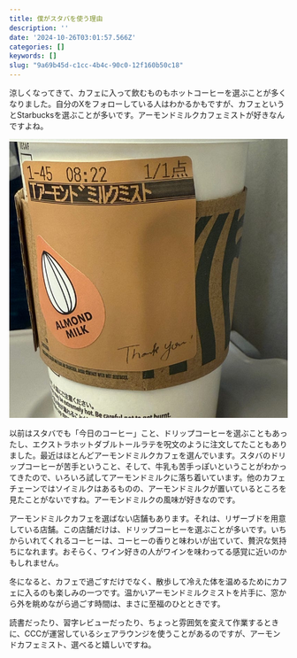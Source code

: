 ```yaml
---
title: 僕がスタバを使う理由
description: ''
date: '2024-10-26T03:01:57.566Z'
categories: []
keywords: []
slug: "9a69b45d-c1cc-4b4c-90c0-12f160b50c18"
---
```

涼しくなってきて、カフェに入って飲むものもホットコーヒーを選ぶことが多くなりました。自分のXをフォローしている人はわかるかもですが、カフェというとStarbucksを選ぶことが多いです。アーモンドミルクカフェミストが好きなんですよね。

![](1__rURvzSHjvDdzzX9bGSjBCA.jpeg)

以前はスタバでも「今日のコーヒー」こと、ドリップコーヒーを選ぶこともあったし、エクストラホットダブルトールラテを呪文のように注文してたこともありました。最近はほとんどアーモンドミルクカフェを選んでいます。スタバのドリップコーヒーが苦手ということ、そして、牛乳も苦手っぽいということがわかってきたので、いろいろ試してアーモンドミルクに落ち着いています。他のカフェチェーンではソイミルクはあるものの、アーモンドミルクが置いているところを見たことがないですね。アーモンドミルクの風味が好きなのです。

アーモンドミルクカフェを選ばない店舗もあります。それは、リザーブドを用意している店舗。この店舗だけは、ドリップコーヒーを選ぶことが多いです。いちからいれてくれるコーヒーは、コーヒーの香りと味わいが出ていて、贅沢な気持ちになれます。おそらく、ワイン好きの人がワインを味わってる感覚に近いのかもしれません。

冬になると、カフェで過ごすだけでなく、散歩して冷えた体を温めるためにカフェに入るのも楽しみの一つです。温かいアーモンドミルクミストを片手に、窓から外を眺めながら過ごす時間は、まさに至福のひとときです。

読書だったり、習字レビューだったり、ちょっと雰囲気を変えて作業するときに、CCCが運営しているシェアラウンジを使うことがあるのですが、アーモンドカフェミスト、選べると嬉しいですね。